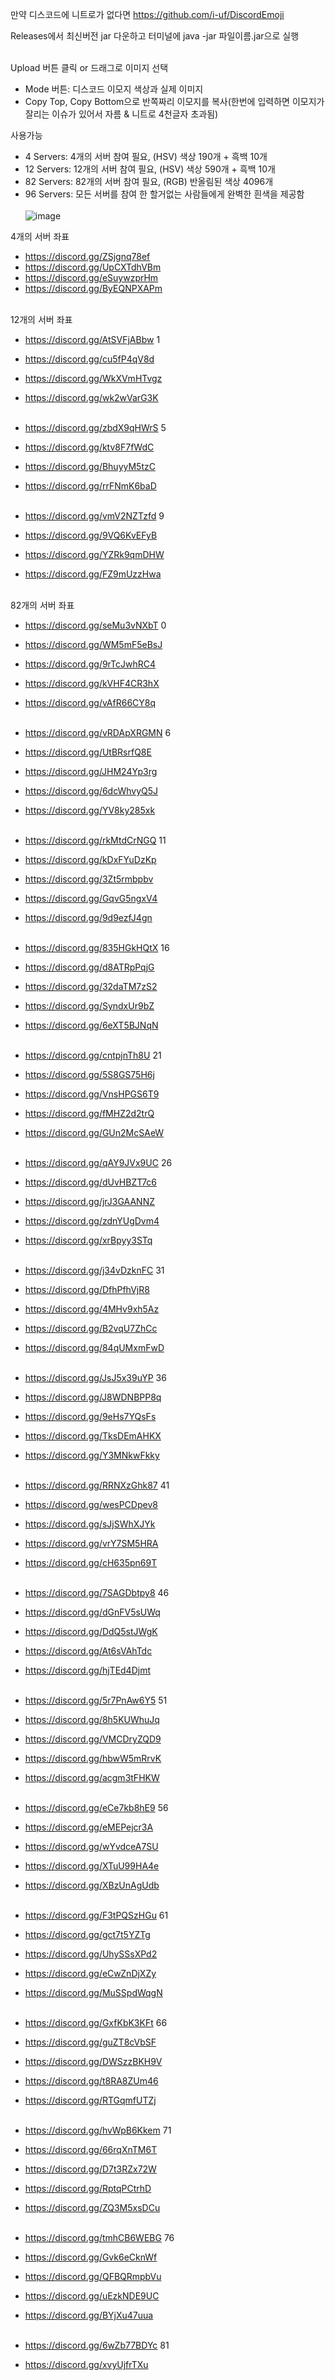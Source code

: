 만약 디스코드에 니트로가 없다면 https://github.com/i-uf/DiscordEmoji

Releases에서 최신버전 jar 다운하고 터미널에 java -jar 파일이름.jar으로 실행<br><br>

Upload 버튼 클릭 or 드래그로 이미지 선택

- Mode 버튼: 디스코드 이모지 색상과 실제 이미지
- Copy Top, Copy Bottom으로 반쪽짜리 이모지를 복사(한번에 입력하면 이모지가 잘리는 이슈가 있어서 자름 & 니트로 4천글자 초과됨)

사용가능
- 4 Servers: 4개의 서버 참여 필요, (HSV) 색상 190개 + 흑백 10개
- 12 Servers: 12개의 서버 참여 필요, (HSV) 색상 590개 + 흑백 10개
- 82 Servers: 82개의 서버 참여 필요, (RGB) 반올림된 색상 4096개
- 96 Servers: 모든 서버를 참여 한 할거없는 사람들에게 완벽한 흰색을 제공함
<br><br>
![image](https://github.com/user-attachments/assets/3ce12c81-5bf0-4318-803c-127c3edb18c2)

4개의 서버 좌표

- https://discord.gg/ZSjgnq78ef
- https://discord.gg/UpCXTdhVBm
- https://discord.gg/eSuywzprHm
- https://discord.gg/ByEQNPXAPm<br><br>

12개의 서버 좌표

- https://discord.gg/AtSVFjABbw 1
- https://discord.gg/cu5fP4qV8d
- https://discord.gg/WkXVmHTvgz
- https://discord.gg/wk2wVarG3K<br><br>

- https://discord.gg/zbdX9qHWrS 5
- https://discord.gg/ktv8F7fWdC
- https://discord.gg/BhuyyM5tzC
- https://discord.gg/rrFNmK6baD<br><br>

- https://discord.gg/vmV2NZTzfd 9
- https://discord.gg/9VQ6KvEFyB
- https://discord.gg/YZRk9qmDHW
- https://discord.gg/FZ9mUzzHwa<br><br>

82개의 서버 좌표
- https://discord.gg/seMu3vNXbT 0
- https://discord.gg/WM5mF5eBsJ
- https://discord.gg/9rTcJwhRC4
- https://discord.gg/kVHF4CR3hX
- https://discord.gg/vAfR66CY8q<br><br>
  
- https://discord.gg/vRDApXRGMN 6
- https://discord.gg/UtBRsrfQ8E
- https://discord.gg/JHM24Yp3rg
- https://discord.gg/6dcWhvyQ5J
- https://discord.gg/YV8ky285xk<br><br>

- https://discord.gg/rkMtdCrNGQ 11
- https://discord.gg/kDxFYuDzKp
- https://discord.gg/3Zt5rmbpbv
- https://discord.gg/GqvG5ngxV4
- https://discord.gg/9d9ezfJ4gn<br><br>

- https://discord.gg/835HGkHQtX 16
- https://discord.gg/d8ATRpPqjG
- https://discord.gg/32daTM7zS2
- https://discord.gg/SyndxUr9bZ
- https://discord.gg/6eXT5BJNqN<br><br>

- https://discord.gg/cntpjnTh8U 21
- https://discord.gg/5S8GS75H6j
- https://discord.gg/VnsHPGS6T9
- https://discord.gg/fMHZ2d2trQ
- https://discord.gg/GUn2McSAeW<br><br>

- https://discord.gg/qAY9JVx9UC 26
- https://discord.gg/dUvHBZT7c6
- https://discord.gg/jrJ3GAANNZ
- https://discord.gg/zdnYUgDvm4
- https://discord.gg/xrBpyy3STq<br><br>

- https://discord.gg/j34vDzknFC 31
- https://discord.gg/DfhPfhVjR8
- https://discord.gg/4MHv9xh5Az
- https://discord.gg/B2vqU7ZhCc
- https://discord.gg/84qUMxmFwD<br><br>

- https://discord.gg/JsJ5x39uYP 36
- https://discord.gg/J8WDNBPP8q
- https://discord.gg/9eHs7YQsFs
- https://discord.gg/TksDEmAHKX
- https://discord.gg/Y3MNkwFkky<br><br>

- https://discord.gg/RRNXzGhk87 41
- https://discord.gg/wesPCDpev8
- https://discord.gg/sJjSWhXJYk
- https://discord.gg/vrY7SM5HRA
- https://discord.gg/cH635pn69T<br><br>

- https://discord.gg/7SAGDbtpy8 46
- https://discord.gg/dGnFV5sUWq
- https://discord.gg/DdQ5stJWgK
- https://discord.gg/At6sVAhTdc
- https://discord.gg/hjTEd4Djmt<br><br>

- https://discord.gg/5r7PnAw6Y5 51
- https://discord.gg/8h5KUWhuJq
- https://discord.gg/VMCDryZQD9
- https://discord.gg/hbwW5mRrvK
- https://discord.gg/acgm3tFHKW<br><br>

- https://discord.gg/eCe7kb8hE9 56
- https://discord.gg/eMEPejcr3A
- https://discord.gg/wYvdceA7SU
- https://discord.gg/XTuU99HA4e
- https://discord.gg/XBzUnAgUdb<br><br>

- https://discord.gg/F3tPQSzHGu 61
- https://discord.gg/gct7t5YZTg
- https://discord.gg/UhySSsXPd2
- https://discord.gg/eCwZnDjXZy
- https://discord.gg/MuSSpdWqgN<br><br>

- https://discord.gg/GxfKbK3KFt 66
- https://discord.gg/guZT8cVbSF
- https://discord.gg/DWSzzBKH9V
- https://discord.gg/t8RA8ZUm46
- https://discord.gg/RTGqmfUTZj<br><br>

- https://discord.gg/hvWpB6Kkem 71
- https://discord.gg/66rqXnTM6T
- https://discord.gg/D7t3RZx72W
- https://discord.gg/RptqPCtrhD
- https://discord.gg/ZQ3M5xsDCu<br><br>

- https://discord.gg/tmhCB6WEBG 76
- https://discord.gg/Gvk6eCknWf
- https://discord.gg/QFBQRmpbVu
- https://discord.gg/uEzkNDE9UC
- https://discord.gg/BYjXu47uua<br><br>

- https://discord.gg/6wZb77BDYc 81
- https://discord.gg/xvyUjfrTXu

